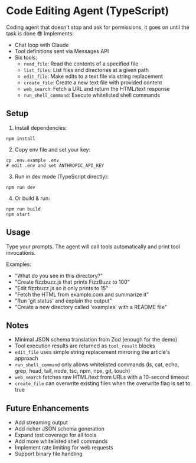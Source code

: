 # Code Editing Agent (TypeScript)

Coding agent that doesn't stop and ask for permissions, it goes on until the task is done 😎
Implements:
- Chat loop with Claude
- Tool definitions sent via Messages API
- Six tools:
  - `read_file`: Read the contents of a specified file
  - `list_files`: List files and directories at a given path
  - `edit_file`: Make edits to a text file via string replacement
  - `create_file`: Create a new text file with provided content
  - `web_search`: Fetch a URL and return the HTML/text response
  - `run_shell_command`: Execute whitelisted shell commands

## Setup

1. Install dependencies:

```
npm install
```

2. Copy env file and set your key:

```
cp .env.example .env
# edit .env and set ANTHROPIC_API_KEY
```

3. Run in dev mode (TypeScript directly):

```
npm run dev
```

4. Or build & run:

```
npm run build
npm start
```

## Usage
Type your prompts. The agent will call tools automatically and print tool invocations.

Examples:
- "What do you see in this directory?"
- "Create fizzbuzz.js that prints FizzBuzz to 100"
- "Edit fizzbuzz.js so it only prints to 15"
- "Fetch the HTML from example.com and summarize it"
- "Run 'git status' and explain the output"
- "Create a new directory called 'examples' with a README file"

## Notes
- Minimal JSON schema translation from Zod (enough for the demo)
- Tool execution results are returned as `tool_result` blocks
- `edit_file` uses simple string replacement mirroring the article's approach
- `run_shell_command` only allows whitelisted commands (ls, cat, echo, grep, head, tail, node, tsc, npm, npx, git, touch)
- `web_search` fetches raw HTML/text from URLs with a 10-second timeout
- `create_file` can overwrite existing files when the overwrite flag is set to true

## Future Enhancements
- Add streaming output
- Add richer JSON schema generation
- Expand test coverage for all tools
- Add more whitelisted shell commands
- Implement rate limiting for web requests
- Support binary file handling

